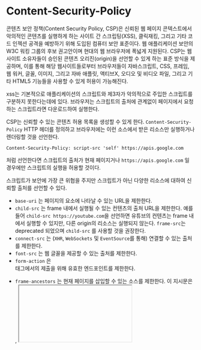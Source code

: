# Content-Security-Policy

콘텐츠 보안 정책(Content Security Policy, CSP)은 신뢰된 웹 페이지 콘텍스트에서 악의적인 콘텐츠를 실행하게 하는 사이트 간 스크립팅(XSS), 클릭재킹, 그리고 기타 코드 인젝션 공격을 예방하기 위해 도입된 컴퓨터 보안 표준이다.
웹 애플리케이션 보안의 W3C 워킹 그룹의 후보 권고안이며 현대의 웹 브라우저에 폭넓게 지원된다.
CSP는 웹사이트 소유자들이 승인된 콘텐츠 오리진(origin)을 선언할 수 있게 하는 표준 방식을 제공하며, 이를 통해 해당 웹사이트들로부터 브라우저들이 자바스크립트, CSS, 프레임, 웹 워커, 글꼴, 이미지, 그리고 자바 애플릿, 액티브X, 오디오 및 비디오 파일, 그리고 기타 HTML5 기능들을 사용할 수 있게 허용이 가능해진다.

xss는 기본적으로 애플리케이션의 스크립트와 제3자가 악의적으로 주입한 스크립트를 구분하지 못한다는데에 있다.
브라우저는 스크립트의 출처에 관계없이 페이지에서 요청하는 스크립트라면 다운로드하여 실행한다.

CSP는 신뢰할 수 있는 콘텐츠 허용 목록을 생성할 수 있게 한다.
`Content-Security-Policy` HTTP 헤더를 정의하고 브라우저에는 이런 소스에서 받은 리소스만 실행하거나 렌더링할 것을 선언한다. 

```
Content-Security-Policy: script-src 'self' https://apis.google.com
```

처럼 선언한다면 스크립트의 출처가 현재 페이지거나 `https://apis.google.com` 일 경우에만 스크립트의 실행을 허용할 것이다.

스크립트가 보안에 가장 큰 위협을 주지만 스크립트가 아닌 다양한 리소스에 대하여 신뢰할 출처를 선언할 수 있다.

- `base-uri` 는 페이지의 <base> 요소에 나타날 수 있는 URL을 제한한다.
- `child-src` 는 frame 내에서 실행될 수 있는 컨텐츠의 출처 URL을 제한한다. 예를들어 `child-src https://youtube.com`을 선언하면 유튜브의 컨텐츠는 frame 내에서 실행할 수 있지만, 다른 origin의 리소스는 실행되지 않는다. `frame-src`는 deprecated 되었으며 `child-src` 를 사용할 것을 권장한다.
- `connect-src` 는 (`XHR`, `WebSockets` 및 `EventSource`를 통해) 연결할 수 있는 출처를 제한한다.
- `font-src` 는 웹 글꼴을 제공할 수 있는 출처를 제한한다.
- `form-action` 은 <form> 태그에서의 제출을 위해 유효한 엔드포인트를 제한한다.
- `frame-ancestors` 는 현재 페이지를 삽입할 수 있는 소스를 제한한다. 이 지시문은 <frame>, <iframe>, <embed> 및 <applet> 태그에 적용된다. 이 지시문은 <meta> 태그에서 사용할 수 없고 HTML 이외의 리소스에만 적용된다.
- `img-src` 는 이미지를 로드할 수 있는 출처를 정의한다.
- `media-src` 는 동영상과 오디오를 제공하도록 허용되는 출처를 제한한다.
- `object-src` 는 플래시와 기타 플러그인에 대한 제어를 허용한다.
- `plugin-types` 는 페이지가 호출할 수 있는 플러그인의 종류를 제한한다.
- `report-uri` 은 콘텐츠 보안 정책 위반 시 브라우저가 보고서를 보낼 URL을 지정한다. <meta> 태그에서는 이 지시문을 사용할 수 없다.
- `style-src` 는 script-src에서 스타일시트에 해당한다.
- `upgrade-insecure-requests` 는 사용자 에이전트에 URL 스킴을 HTTP를 HTTPS로 변경하도록 지시한다. 다시 작성해야할 많은 오래된 URL을 가지고 있는 웹사이트를 위한것이다.

세미콜론으로 구분하여 작성하면 된다.
```
Content-Security-Policy: default-src https://cdn.example.net; child-src 'none'; object-src 'none'
```

스크립트의 출처를 제한하더라도 인라인스크립트를 삽입하여 공격하는 경우에는 막을 수 없다.
그래서 CSP를 설정하면 모든 인라인 스크립트는 유해한것으로 간주된다.
  
인라인스크립트를 꼭 사용해야 한다면 허용할 출처에 `unsafe-inline` 를 추가하면 된다.
  
```
Content-Security-Policy: script-src 'self' `unsafe-inline` https://apis.google.com
```  
  
  
`child-src` 와 `frame-ancestors`의 차이는 뭐야
`upgrade-insecure-requests`는 뭐야

---
https://ko.wikipedia.org/wiki/%EC%BD%98%ED%85%90%EC%B8%A0_%EB%B3%B4%EC%95%88_%EC%A0%95%EC%B1%85#cite_note-Stamm_2009-1
https://developers.google.com/web/fundamentals/security/csp?hl=ko

